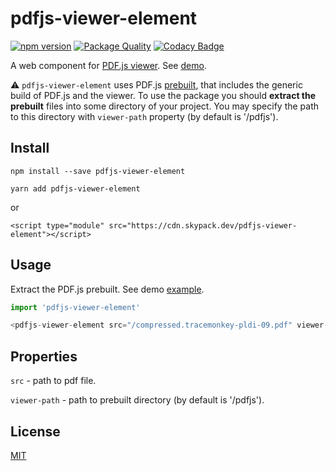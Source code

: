 # pdfjs-viewer-element

[![npm version](https://img.shields.io/npm/v/pdfjs-viewer-element?logo=npm&logoColor=fff)](https://www.npmjs.com/package/pdfjs-viewer-element)
[![Package Quality](https://packagequality.com/shield/pdfjs-viewer-element.svg)](https://packagequality.com/#?package=pdfjs-viewer-element)
[![Codacy Badge](https://app.codacy.com/project/badge/Grade/57ac3a0ca9134749a4000cc0fc3675ee)](https://www.codacy.com/gh/alekswebnet/pdfjs-viewer-element/dashboard?utm_source=github.com&amp;utm_medium=referral&amp;utm_content=alekswebnet/pdfjs-viewer-element&amp;utm_campaign=Badge_Grade)

A web component for [PDF.js viewer](https://mozilla.github.io/pdf.js/web/viewer.html). See [demo](https://alekswebnet.github.io/pdfjs-viewer-element/index.html).

⚠️ `pdfjs-viewer-element` uses PDF.js [prebuilt](https://github.com/mozilla/pdf.js/releases/download/v3.4.120/pdfjs-3.4.120-dist.zip), that includes the generic build of PDF.js and the viewer. To use the package you should **extract the prebuilt** files into some directory of your project. You may specify the path to this directory with `viewer-path` property (by default is '/pdfjs').

## Install
```
npm install --save pdfjs-viewer-element
```

```
yarn add pdfjs-viewer-element
```

or

```
<script type="module" src="https://cdn.skypack.dev/pdfjs-viewer-element"></script>
```

## Usage

Extract the PDF.js prebuilt. See demo [example](https://github.com/alekswebnet/pdfjs-viewer-element/tree/master/public).

```javascript
import 'pdfjs-viewer-element'
```

```javascript
<pdfjs-viewer-element src="/compressed.tracemonkey-pldi-09.pdf" viewer-path="/path-to-viewer"></pdfjs-viewer-element>
```

## Properties

`src` - path to pdf file.

`viewer-path` - path to prebuilt directory (by default is '/pdfjs').
## License
[MIT](http://opensource.org/licenses/MIT)
